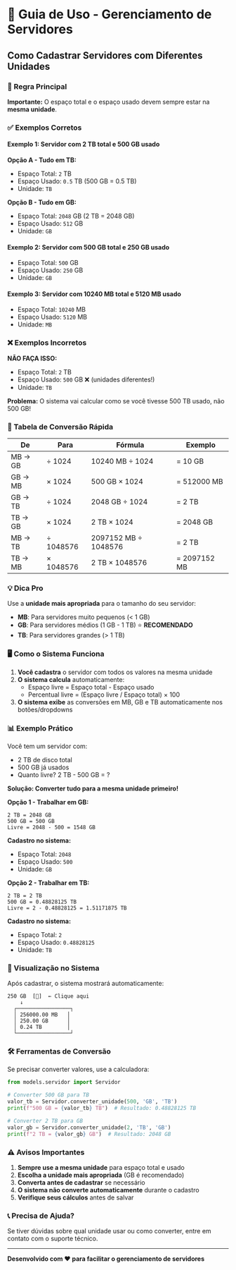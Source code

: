 # 📘 Guia de Uso - Gerenciamento de Servidores

## Como Cadastrar Servidores com Diferentes Unidades

### 🎯 Regra Principal
**Importante:** O espaço total e o espaço usado devem sempre estar na **mesma unidade**.

### ✅ Exemplos Corretos

#### Exemplo 1: Servidor com 2 TB total e 500 GB usado

**Opção A - Tudo em TB:**
- Espaço Total: `2` TB
- Espaço Usado: `0.5` TB (500 GB = 0.5 TB)
- Unidade: `TB`

**Opção B - Tudo em GB:**
- Espaço Total: `2048` GB (2 TB = 2048 GB)
- Espaço Usado: `512` GB
- Unidade: `GB`

#### Exemplo 2: Servidor com 500 GB total e 250 GB usado

- Espaço Total: `500` GB
- Espaço Usado: `250` GB
- Unidade: `GB`

#### Exemplo 3: Servidor com 10240 MB total e 5120 MB usado

- Espaço Total: `10240` MB
- Espaço Usado: `5120` MB
- Unidade: `MB`

### ❌ Exemplos Incorretos

**NÃO FAÇA ISSO:**
- Espaço Total: `2` TB
- Espaço Usado: `500` GB ❌ (unidades diferentes!)
- Unidade: `TB`

**Problema:** O sistema vai calcular como se você tivesse 500 TB usado, não 500 GB!

### 🔄 Tabela de Conversão Rápida

| De        | Para      | Fórmula           | Exemplo                |
|-----------|-----------|-------------------|------------------------|
| MB → GB   | ÷ 1024    | 10240 MB ÷ 1024   | = 10 GB               |
| GB → MB   | × 1024    | 500 GB × 1024     | = 512000 MB           |
| GB → TB   | ÷ 1024    | 2048 GB ÷ 1024    | = 2 TB                |
| TB → GB   | × 1024    | 2 TB × 1024       | = 2048 GB             |
| MB → TB   | ÷ 1048576 | 2097152 MB ÷ 1048576 | = 2 TB             |
| TB → MB   | × 1048576 | 2 TB × 1048576    | = 2097152 MB          |

### 💡 Dica Pro

Use a **unidade mais apropriada** para o tamanho do seu servidor:

- **MB**: Para servidores muito pequenos (< 1 GB)
- **GB**: Para servidores médios (1 GB - 1 TB) ⭐ **RECOMENDADO**
- **TB**: Para servidores grandes (> 1 TB)

### 🖥️ Como o Sistema Funciona

1. **Você cadastra** o servidor com todos os valores na mesma unidade
2. **O sistema calcula** automaticamente:
   - Espaço livre = Espaço total - Espaço usado
   - Percentual livre = (Espaço livre / Espaço total) × 100
3. **O sistema exibe** as conversões em MB, GB e TB automaticamente nos botões/dropdowns

### 📊 Exemplo Prático

Você tem um servidor com:
- 2 TB de disco total
- 500 GB já usados
- Quanto livre? 2 TB - 500 GB = ?

**Solução: Converter tudo para a mesma unidade primeiro!**

**Opção 1 - Trabalhar em GB:**
```
2 TB = 2048 GB
500 GB = 500 GB
Livre = 2048 - 500 = 1548 GB
```

**Cadastro no sistema:**
- Espaço Total: `2048`
- Espaço Usado: `500`
- Unidade: `GB`

**Opção 2 - Trabalhar em TB:**
```
2 TB = 2 TB
500 GB = 0.48828125 TB
Livre = 2 - 0.48828125 = 1.51171875 TB
```

**Cadastro no sistema:**
- Espaço Total: `2`
- Espaço Usado: `0.48828125`
- Unidade: `TB`

### 🎨 Visualização no Sistema

Após cadastrar, o sistema mostrará automaticamente:

```
250 GB  [🔄]  ← Clique aqui
    ↓
  ┌─────────────────┐
  │ 256000.00 MB   │
  │ 250.00 GB      │
  │ 0.24 TB        │
  └─────────────────┘
```

### 🛠️ Ferramentas de Conversão

Se precisar converter valores, use a calculadora:

```python
from models.servidor import Servidor

# Converter 500 GB para TB
valor_tb = Servidor.converter_unidade(500, 'GB', 'TB')
print(f"500 GB = {valor_tb} TB")  # Resultado: 0.48828125 TB

# Converter 2 TB para GB
valor_gb = Servidor.converter_unidade(2, 'TB', 'GB')
print(f"2 TB = {valor_gb} GB")  # Resultado: 2048 GB
```

### ⚠️ Avisos Importantes

1. **Sempre use a mesma unidade** para espaço total e usado
2. **Escolha a unidade mais apropriada** (GB é recomendado)
3. **Converta antes de cadastrar** se necessário
4. **O sistema não converte automaticamente** durante o cadastro
5. **Verifique seus cálculos** antes de salvar

### 📞 Precisa de Ajuda?

Se tiver dúvidas sobre qual unidade usar ou como converter, entre em contato com o suporte técnico.

---

**Desenvolvido com ❤️ para facilitar o gerenciamento de servidores**


